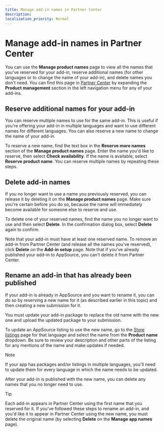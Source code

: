 ```yaml
---
title: Manage add-in names in Partner Center
description:
localization_priority: Normal
---
```


# Manage add-in names in Partner Center

You can use the **Manage product names** page to view all the names that you've reserved for your add-in, reserve additional names (for other languages or to change the name of your add-in), and delete names you don't need. You can find this page in [Partner Center](https://partner.microsoft.com/office/overview) by expanding the **Product management** section in the left navigation menu for any of your add-ins.

## Reserve additional names for your add-in

You can reserve multiple names to use for the same add-in. This is useful if you're offering your add-in in multiple languages and want to use different names for different languages. You can also reserve a new name to change the name of your add-in.

To reserve a new name, find the text box in the **Reserve more names** section of the **Manage product names** page. Enter the name you'd like to reserve, then select **Check availability**. If the name is available, select **Reserve product name**. You can reserve multiple names by repeating these steps.

## Delete add-in names

If you no longer want to use a name you previously reserved, you can release it by deleting it on the **Manage product names** page. Make sure you're certain before you do so, because the name will immediately become available for someone else to reserve and use.

To delete one of your reserved names, find the name you no longer want to use and then select **Delete**. In the confirmation dialog box, select **Delete** again to confirm.

Note that your add-in must have at least one reserved name. To remove an add-in from Partner Center (and release all the names you've reserved), click **Delete** on the **Add-in setup** page. Note that if you've already published your add-in to AppSource, you can't delete it from Partner Center. 


## Rename an add-in that has already been published

If your add-in is already in AppSource and you want to rename it, you can do so by reserving a new name for it (as described earlier in this topic) and then creating a new submission for it. 

You must update your add-in package to replace the old name with the new one and upload the updated package to your submission.

To update an AppSource listing to use the new name, go to the [Store listings](office-store-listing.md) page for that language and select the name from the **Product name** dropdown. Be sure to review your description and other parts of the listing for any mentions of the name and make updates if needed.

> [!NOTE]
> If your app has packages and/or listings in multiple languages, you'll need to update them for every language in which the name needs to be updated.

After your add-in is published with the new name, you can delete any names that you no longer need to use.

> [!TIP]
> Each add-in appears in Partner Center using the first name that you reserved for it. If you've followed these steps to rename an add-in, and you'd like it to appear in Partner Center using the new name, you must delete the original name (by selecting **Delete** on the **Manage app names** page). 